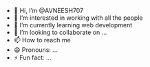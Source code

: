 - 👋 Hi, I’m @AVNEESH707
- 👀 I’m interested in working with all the people 
- 🌱 I’m currently learning web development
- 💞️ I’m looking to collaborate on ...
- 📫 How to reach me 
- 😄 Pronouns: ...
- ⚡ Fun fact: ...

<!---
AVNEESH707/AVNEESH707 is a ✨ special ✨ repository because its `README.md` (this file) appears on your GitHub profile.
You can click the Preview link to take a look at your changes.
--->
